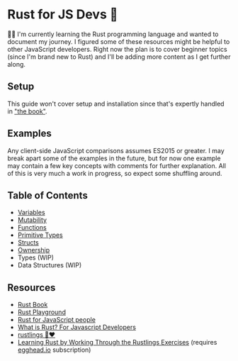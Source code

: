 # Rust for JS Devs 🦀

👋🏽 I'm currently learning the Rust programming language and wanted to document my journey. I figured some of these resources might be helpful to other JavaScript developers. Right now the plan is to cover beginner topics (since I'm brand new to Rust) and I'll be adding more content as I get further along.

## Setup

This guide won't cover setup and installation since that's expertly handled in ["the book"](https://doc.rust-lang.org/book/ch01-00-getting-started.html).

## Examples

Any client-side JavaScript comparisons assumes ES2015 or greater. I may break apart some of the examples in the future, but for now one example may contain a few key concepts with comments for further explanation. All of this is very much a work in progress, so expect some shuffling around.

## Table of Contents

- [Variables](variables/README.md)
- [Mutability](mutability/README.md)
- [Functions](functions/README.md)
- [Primitive Types](primitive-types/README.md)
- [Structs](structs/README.md)
- [Ownership](ownership/README.md)
- Types (WIP)
- Data Structures (WIP)

## Resources

- [Rust Book](https://doc.rust-lang.org/book/index.html)
- [Rust Playground](https://play.rust-lang.org/)
- [Rust for JavaScript people](http://rustjs.yoshuawuyts.com/01_introduction.html)
- [What is Rust? For Javascript Developers](https://medium.com/swlh/what-is-rust-c2e43ab91256)
- [rustlings 🦀❤️ ](https://github.com/rust-lang/rustlings)
- [Learning Rust by Working Through the Rustlings Exercises](https://egghead.io/playlists/learning-rust-by-solving-the-rustlings-exercises-a722) (requires [egghead.io](https://egghead.io) subscription)
